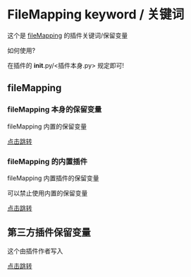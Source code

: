 # FileMapping keyword / 关键词

这个是 [fileMapping](https://github.com/bop-lp/fileMapping) 的插件关键词/保留变量

如何使用?

在插件的 __init__.py/<插件本身.py> 规定即可!

## fileMapping



### fileMapping 本身的保留变量

fileMapping 内置的保留变量


[点击跳转](document/fileMapping.md)

### fileMapping 的内置插件

fileMapping 内置插件的保留变量

可以禁止使用内置的保留变量


[点击跳转](document/BuiltPlugins.md)



## 第三方插件保留变量

这个由插件作者写入

[点击跳转](document/thirdParty.md)

